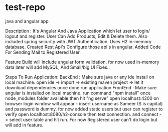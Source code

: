 # test-repo
java and angular app

Description :
  It's Angular And Java Application which let user to login/ logout and register.
  User Can Add Products, Edit & Delete them.
  Also included spring security with JWT Authentication.
  Uses H2 in-memory database.
  Created Rest Api's
  Configure those api's in angular.
  Added Code For Sending Mail to Registered User.
  
Feature Build will include angular form validation,
for now used in-memory data later will add MySQL,
And Small/big UI Fixes..

Steps To Run Application:
 BackEnd : Make sure java or any ide install on local machine.
           open ide -> import -> existing maven project -> let it download dependencies
           once done run application
 FrontEnd : Make sure angular is installed on local machine.
            run command "npm install"
            once node_modules folder available then hit "ng serve"
            open localhost:4200 on browser
            login window will appear - insert username as Sameer (S is capital) and password is dummy.
            for now added static users but user can register to verify open localhost:8080/h2-console then test connection.
            and connect -> select user table and hit run. For now Registered user can't do login but will add in feature.
 
